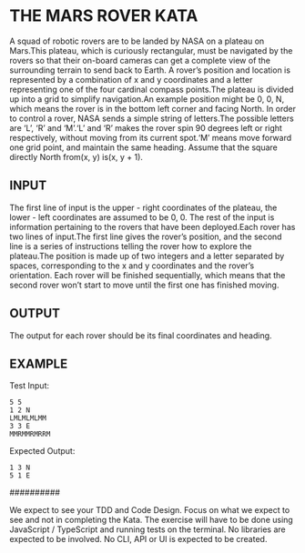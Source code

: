 # THE MARS ROVER KATA
A squad of robotic rovers are to be landed by NASA on a plateau on Mars.This plateau, which is curiously rectangular, must be navigated by the rovers so that their on-board cameras can get a complete view of the surrounding terrain to send back to Earth.
A rover’s position and location is represented by a combination of x and y coordinates and a letter representing one of the four cardinal compass points.The plateau is divided up into a grid to simplify navigation.An example position might be 0, 0, N, which means the rover is in the bottom left corner and facing North.
In order to control a rover, NASA sends a simple string of letters.The possible letters are ‘L’, ‘R’ and ‘M’.‘L’ and ‘R’ makes the rover spin 90 degrees left or right respectively, without moving from its current spot.‘M’ means move forward one grid point, and maintain the same heading.
Assume that the square directly North from(x, y) is(x, y + 1).

## INPUT
The first line of input is the upper - right coordinates of the plateau, the lower - left coordinates are assumed to be 0, 0.
The rest of the input is information pertaining to the rovers that have been deployed.Each rover has two lines of input.The first line gives the rover’s position, and the second line is a series of instructions telling the rover how to explore the plateau.The position is made up of two integers and a letter separated by spaces, corresponding to the x and y coordinates and the rover’s orientation.
Each rover will be finished sequentially, which means that the second rover won’t start to move until the first one has finished moving.

## OUTPUT
The output for each rover should be its final coordinates and heading.

## EXAMPLE
Test Input:
```
5 5
1 2 N
LMLMLMLMM
3 3 E
MMRMMRMRRM
```

Expected Output:
```
1 3 N
5 1 E
```

##########

We expect to see your TDD and Code Design.
Focus on what we expect to see and not in completing the Kata.
The exercise will have to be done using JavaScript / TypeScript and running tests on the terminal.
No libraries are expected to be involved.
No CLI, API or UI is expected to be created.
